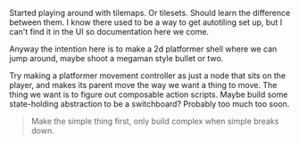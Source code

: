 Started playing around with tilemaps. Or tilesets. Should learn the difference between them.
I know there used to be a way to get autotiling set up, but I can't find it in the UI so documentation here we come.

Anyway the intention here is to make a 2d platformer shell where we can jump around, maybe shoot a megaman style bullet or two.

Try making a platformer movement controller as just a node that sits on the player, and makes its parent move the way we want a thing to move.
The thing we want is to figure out composable action scripts. Maybe build some state-holding abstraction to be a switchboard? Probably too much too soon.

> Make the simple thing first, only build complex when simple breaks down.
